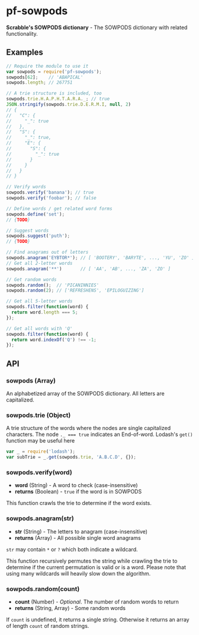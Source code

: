 # pf-sowpods

**Scrabble's SOWPODS dictionary** - The SOWPODS dictionary with related functionality.

## Examples

```javascript
// Require the module to use it
var sowpods = require('pf-sowpods');
sowpods[62];    // 'ABAPICAL'
sowpods.length; // 267751

// A trie structure is included, too
sowpods.trie.H.A.P.H.T.A.R.A._; // true
JSON.stringify(sowpods.trie.D.E.R.M.I, null, 2)
// {
//   "C": {
//     "_": true
//   },
//   "S": {
//     "_": true,
//     "E": {
//       "S": {
//         "_": true
//       }
//     }
//   }
// }

// Verify words
sowpods.verify('banana'); // true
sowpods.verify('foobar'); // false

// Define words / get related word forms
sowpods.define('set');
// {TODO}

// Suggest words
sowpods.suggest('puth');
// {TODO}

// Find anagrams out of letters
sowpods.anagram('EYBTOR*'); // [ 'BOOTERY', 'BARYTE', ..., 'YU', 'ZO' ]
// Get all 2-letter words
sowpods.anagram('**')       // [ 'AA', 'AB', ..., 'ZA', 'ZO' ]

// Get random words
sowpods.random();  // 'PICANINNIES'
sowpods.random(2); // ['REFRESHENS', 'EPILOGUIZING']

// Get all 5-letter words
sowpods.filter(function(word) {
  return word.length === 5;
});

// Get all words with 'Q'
sowpods.filter(function(word) {
  return word.indexOf('Q') !== -1;
});
```

## API

### sowpods (Array)

An alphabetized array of the SOWPODS dictionary. All letters are capitalized.

### sowpods.trie (Object)

A trie structure of the words where the nodes are single capitalized characters. The node `._ === true` indicates an End-of-word. Lodash's `get()` function may be useful here

```javascript
var _ = require('lodash');
var subTrie = _.get(sowpods.trie, 'A.B.C.D', {});
```

### sowpods.verify(word)

 * **word** (String) - A word to check (case-insensitive)
 * **returns** (Boolean) - `true` if the word is in SOWPODS

This function crawls the trie to determine if the word exists.

### sowpods.anagram(str)

 * **str** (String) - The letters to anagram (case-insensitive)
 * **returns** (Array) - All possible single word anagrams

`str` may contain `*` or `?` which both indicate a wildcard.

This function recursively permutes the string while crawling the trie to determine if the current permutation is valid or is a word. Please note that using many wildcards will heavily slow down the algorithm.

### sowpods.random(count)

 * **count** (Number) - *Optional*. The number of random words to return
 * **returns** (String, Array) - Some random words

If `count` is undefined, it returns a single string. Otherwise it returns an array of length `count` of random strings.
